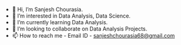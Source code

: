 - 👋 Hi, I’m Sanjesh Chourasia. 
- 👀 I’m interested in Data Analysis, Data Science.
- 🌱 I’m currently learning Data Analysis.
- 💞️ I’m looking to collaborate on Data Analysis Projects.
- 📫 How to reach me - Email ID - sanjeshchourasia68@gmail.com

<!---
Sanjesh12/Sanjesh12 is a ✨ special ✨ repository because its `README.md` (this file) appears on your GitHub profile.
You can click the Preview link to take a look at your changes.
--->
